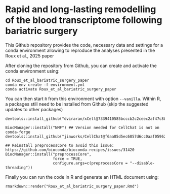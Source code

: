 # Rapid and long-lasting remodelling of the blood transcriptome following bariatric surgery


This Github repository provides the code, necessary data and settings for a conda environment allowing to reproduce the analyses presented in the Roux et al., 2025 paper

After cloning the repository from Github, you can create and activate the conda environment using:

```
cd Roux_et_al_bariatric_surgery_paper
conda env create -f environment.yml
conda activate Roux_et_al_bariatric_surgery_paper 
```

You can then start `R` from this environment with option `--vanilla`. Within R, a packages still need to be installed from Github (skip the suggested updates to other packages)

```
devtools::install_github("dviraran/xCell@7339410585bcccb2c2ceec2af47c8bcb646b42b2")

BiocManager::install("NMF") ## Version needed for CellChat is not on conda-forge
devtools::install_github("jinworks/CellChat@f6aa85d5ec6857d6cc0aaf05962b254d70d215c0")

## Reinstall preprocessCore to avoid this issue: https://github.com/bioconda/bioconda-recipes/issues/31420
BiocManager::install("preprocessCore", 
                     force = TRUE,
                     configure.args=c(preprocessCore = "--disable-threading"))
```

Finally you can run the code in R and generate an HTML document using:

```
rmarkdown::render("Roux_et_al_bariatric_surgery_paper.Rmd")
```
